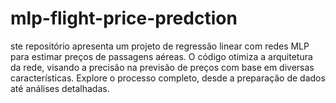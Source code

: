 # mlp-flight-price-predction
ste repositório apresenta um projeto de regressão linear com redes MLP para estimar preços de passagens aéreas. O código otimiza a arquitetura da rede, visando a precisão na previsão de preços com base em diversas características. Explore o processo completo, desde a preparação de dados até análises detalhadas.
